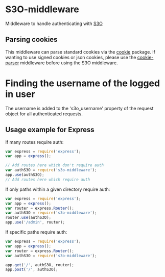 # S3O-middleware
Middleware to handle authenticating with [S3O](http://s3o.ft.com/docs)

## Parsing cookies
This middleware can parse standard cookies via the [cookie](http://npmjs.com/package/cookie) package. If wanting to use signed cookies or json cookies, please use the [cookie-parser](https://www.npmjs.com/package/cookie-parser) middleware before using the S3O middleware.

# Finding the username of the logged in user
The username is added to the 's3o_username' property of the request object for all authenticated requests.

## Usage example for Express
If many routes require auth:
```js
var express = require('express');
var app = express();

// Add routes here which don't require auth
var authS3O = require('s3o-middleware');
app.use(authS3O);
// Add routes here which require auth
```
If only paths within a given directory require auth:
```js
var express = require('express');
var app = express();
var router = express.Router();
var authS3O = require('s3o-middleware');
router.use(authS3O);
app.use('/admin', router);
```
If specific paths require auth:
```js
var express = require('express');
var app = express();
var router = express.Router();
var authS3O = require('s3o-middleware');

app.get('/', authS3O, router);
app.post('/', authS3O);
```
